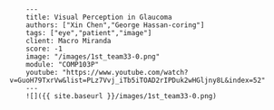 
        ---
        title: Visual Perception in Glaucoma
        authors: ["Xin Chen","George Hassan-coring"]
        tags: ["eye","patient","image"]
        client: Macro Miranda
        score: -1
        image: "/images/1st_team33-0.png"
        module: "COMP103P"
        youtube: "https://www.youtube.com/watch?v=GuoH79TxrVw&list=PLz7Vvj_iTb5iTOAD2rIPDuk2wHGljny8L&index=52"
        ---
        ![]({{ site.baseurl }}/images/1st_team33-0.png)